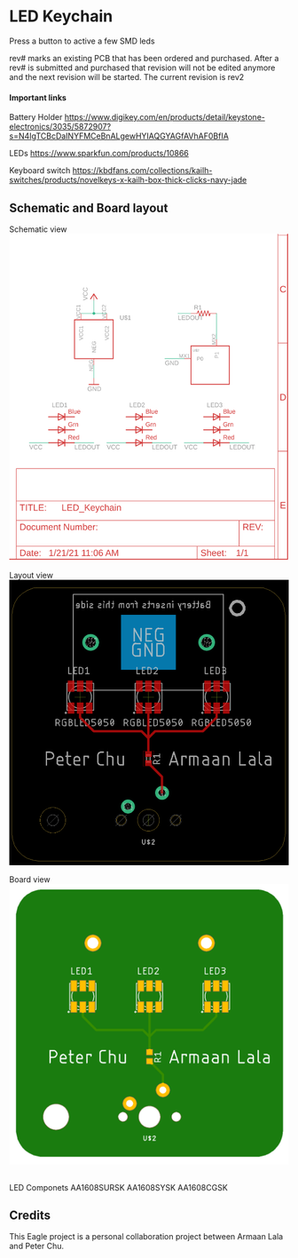 # LED Keychain

Press a button to active a few SMD leds

rev# marks an existing PCB that has been ordered and purchased. After a rev# is submitted and purchased that revision will not be edited anymore and the next revision will be started. The current revision is rev2

#### Important links

Battery Holder
https://www.digikey.com/en/products/detail/keystone-electronics/3035/5872907?s=N4IgTCBcDaINYFMCeBnALgewHYIAQGYAGfAVhAF0BfIA

LEDs
https://www.sparkfun.com/products/10866

Keyboard switch
https://kbdfans.com/collections/kailh-switches/products/novelkeys-x-kailh-box-thick-clicks-navy-jade

## Schematic and Board layout

Schematic view
![Schematic View rev1](https://github.com/ArmaanLala/LED_Keychain/blob/master/Images/schematicView.png?raw=true)

Layout view
![Layout View rev1](https://github.com/ArmaanLala/LED_Keychain/blob/master/Images/layoutView.png?raw=true)

Board view
![Board View rev1](https://github.com/ArmaanLala/LED_Keychain/blob/master/Images/LED_Keychain.png?raw=true)


##
LED Componets
AA1608SURSK
AA1608SYSK
AA1608CGSK


## Credits

This Eagle project is a personal collaboration project between Armaan Lala and Peter Chu.
